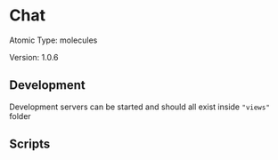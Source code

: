 # Chat

Atomic Type: molecules

Version: 1.0.6

## Development

Development servers can be started and should all exist inside `"views"` folder

## Scripts
